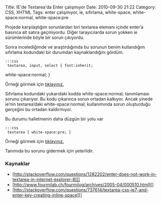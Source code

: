 Title: IE&#039;de Textarea&#039;da Enter çalışmıyor 
Date: 2010-09-30 21:22
Category: CSS, XHTML
Tags: enter çalışmıyor, ie, sıfırlama, white-space, white-space:normal, white-space:pre

Projede karşılaştığım sorunlardan biri textarea elemanı içinde enter’a
basınca alt satıra geçmiyordu. Diğer tarayıcılarda sorun yokken ie
sürümlerinde böyle bir sorun çıkıyordu.

Sonra incelediğimde ve araştırdığımda bu sorunun benim kullandığım
sıfırlama kodundaki bir durumdan kaynaklandığını gördüm.

	:::css
	 textarea, input, select { font:inherit;
white-space:normal; } 

Örneği görmek için [tıklayınız.][]

Sıfırlama kodundaki yukarıdaki kodda white-space:normal; tanımlaması
sorunu çıkarıyor. Bu kodu çıkarınca sorun ortadan kalkıyor. Ancak yinede
ie’nin textarea’daki white-space:normal; kullanımında sorun oluşturduğu
gerçeğini bu ortadan kaldırmıyor.

Bu durumu halletmenin daha düzgün bir yolu var

	:::css
	 textarea { white-space:pre; } 

Örneği görmek için [tıklayınız.][1]

Tanımıda bu sorunu gidermek için yeterlidir.

### Kaynaklar

-   [http://stackoverflow.com/questions/1282202/enter-does-not-work-in-textarea-in-internet-explorer-8][]
-   [http://www.fourmilab.ch/fourmilog/archives/2005-04/000510.html][]
-   [http://stackoverflow.com/questions/737614/textarea-css-ie7-and-enter-key-creating-inline-space][]

</p>

  [tıklayınız.]: http://fatihhayrioglu.com/dokumanlar/textareada_enter_calistirmak.html
  [1]: http://fatihhayrioglu.com/dokumanlar/textareada_enter_calistirmak2.html
  [http://stackoverflow.com/questions/1282202/enter-does-not-work-in-textarea-in-internet-explorer-8]: http://stackoverflow.com/questions/1282202/enter-does-not-work-in-textarea-in-internet-explorer-8
  [http://www.fourmilab.ch/fourmilog/archives/2005-04/000510.html]: http://www.fourmilab.ch/fourmilog/archives/2005-04/000510.html
  [http://stackoverflow.com/questions/737614/textarea-css-ie7-and-enter-key-creating-inline-space]: http://stackoverflow.com/questions/737614/textarea-css-ie7-and-enter-key-creating-inline-space
